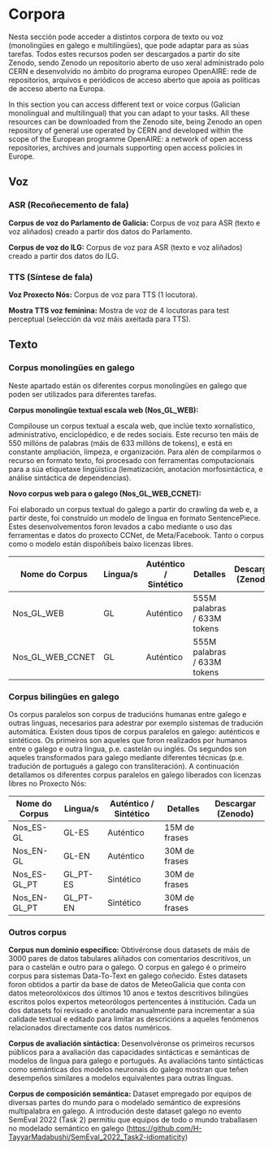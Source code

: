 # Corpora 
Nesta sección pode acceder a distintos corpora de texto ou voz (monolingües en galego e multilingües), que pode adaptar para as súas tarefas. Todos estes recursos poden ser descargados a partir do site Zenodo, sendo Zenodo un repositorio aberto de uso xeral administrado polo CERN e desenvolvido no ámbito do programa europeo OpenAIRE: rede de repositorios, arquivos e periódicos de acceso aberto que apoia as políticas de acceso aberto na Europa.

In this section you can access different text or voice corpus (Galician monolingual and multilingual) that you can adapt to your tasks. All these resources can be downloaded from the Zenodo site, being Zenodo an open repository of general use operated by CERN and developed within the scope of the European programme OpenAIRE: a network of open access repositories, archives and journals supporting open access policies in Europe.

## Voz

### ASR (Recoñecemento de fala)

**Corpus de voz do Parlamento de Galicia:** Corpus de voz para ASR (texto e voz aliñados) creado a partir dos datos do Parlamento. 

**Corpus de voz do ILG:** Corpus de voz para ASR (texto e voz aliñados) creado a partir dos datos do ILG. 

### TTS (Síntese de fala)

**Voz Proxecto Nós:** Corpus de voz para TTS (1 locutora).

**Mostra TTS voz feminina:** Mostra de voz de 4 locutoras para test perceptual (selección da voz máis axeitada para TTS).

## Texto

### Corpus monolingües en galego

Neste apartado están os diferentes corpus monolingües en galego que poden ser utilizados para diferentes tarefas. 

**Corpus monolingüe textual escala web (Nos_GL_WEB):** 

Compilouse un corpus textual a escala web, que inclúe texto xornalístico, administrativo, enciclopédico, e de redes sociais. Este recurso ten máis de 550 millóns de palabras (máis de 633 millóns de tokens), e está en constante ampliación, limpeza, e organización. Para alén de compilarmos o recurso en formato texto, foi procesado con ferramentas computacionais para a súa etiquetaxe lingüística (lematización, anotación morfosintáctica, e análise sintáctica de dependencias). 

**Novo corpus web para o galego (Nos_GL_WEB_CCNET):** 

Foi elaborado un corpus textual do galego a partir do crawling da web e, a partir deste, foi construído un modelo de lingua en formato SentencePiece. Estes desenvolvementos foron levados a cabo mediante o uso das ferramentas e datos do proxecto CCNet, de Meta/Facebook. Tanto o corpus como o modelo están dispoñíbeis baixo licenzas libres.  


| Nome do Corpus  | Lingua/s       | Auténtico / Sintético | Detalles                         | Descargar (Zenodo)  |
| --------------  | -------------- | --------------------- | -------------------------------- |-------------------  |
| Nos_GL_WEB      | GL             | Auténtico             | 555M palabras / 633M tokens      |                     |
| Nos_GL_WEB_CCNET| GL             | Auténtico             | 555M palabras / 633M tokens      |                     |


### Corpus bilingües en galego

Os corpus paralelos son corpus de traducións humanas entre galego e outras linguas, necesarios para adestrar por exemplo sistemas de tradución automática. Existen dous tipos de corpus paralelos en galego: auténticos e sintéticos. Os primeiros son aqueles que foron realizados por humanos entre o galego e outra lingua, p.e. castelán ou inglés. Os segundos son aqueles transformados para galego mediante diferentes técnicas (p.e. tradución de portugués a galego con transliteración). A continuación detallamos os diferentes corpus paralelos en galego liberados con licenzas libres no Proxecto Nós:

| Nome do Corpus  | Lingua/s       | Auténtico / Sintético | Detalles                         | Descargar (Zenodo) |
| --------------  | -------------- | --------------------- | -------------------------------- |------------------- |
| Nos_ES-GL       | GL-ES          | Auténtico             | 15M de frases                    |                    |
| Nos_EN-GL       | GL-EN          | Auténtico             | 30M de frases                    |                    |
| Nos_ES-GL_PT    | GL_PT-ES       | Sintético             | 30M de frases                    |                    |
| Nos_EN-GL_PT    | GL_PT-EN       | Sintético             | 30M de frases                    |                    |



### Outros corpus

**Corpus nun dominio específico:**
Obtivéronse dous datasets de máis de 3000 pares de datos tabulares aliñados con comentarios descritivos, un para o castelán e outro para o galego. O corpus en galego é o primeiro corpus para sistemas Data-To-Text en galego coñecido. Estes datasets foron obtidos a partir da base de datos de MeteoGalicia que conta con datos meteorolóxicos dos últimos 10 anos e textos descritivos bilingües escritos polos expertos meteorólogos pertencentes á institución. Cada un dos datasets foi revisado e anotado manualmente para incrementar a súa calidade textual e editado para limitar as descricións a aqueles fenómenos relacionados directamente cos datos numéricos. 

**Corpus de avaliación sintáctica:** 
Desenvolvéronse os primeiros recursos públicos para a avaliación das capacidades sintácticas e semánticas de modelos de lingua para galego e portugués. As avaliacións tanto sintácticas como semánticas dos modelos neuronais do galego mostran que teñen desempeños similares a modelos equivalentes para outras linguas. 

**Corpus de composición semántica:** 
Dataset empregado por equipos de diversas partes do mundo para o modelado semántico de expresións multipalabra en galego. A introdución deste dataset galego no evento SemEval 2022 (Task 2) permitiu que equipos de todo o mundo traballasen no modelado semántico en galego (https://github.com/H-TayyarMadabushi/SemEval_2022_Task2-idiomaticity)

